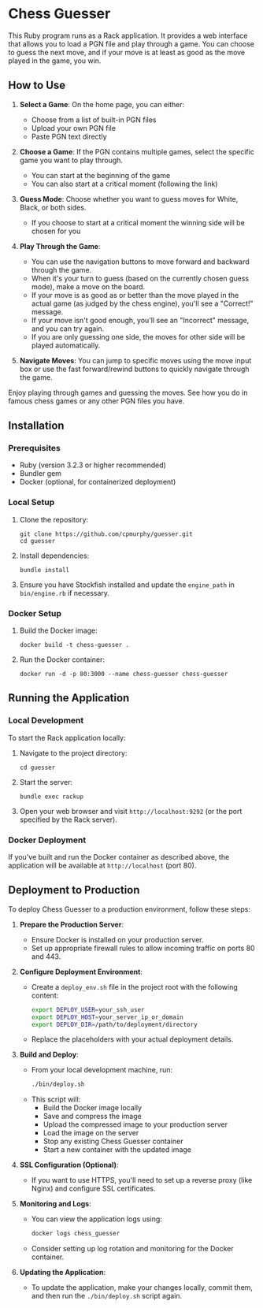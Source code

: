 # Chess Guesser

This Ruby program runs as a Rack application. It provides a web interface that allows you to load a PGN file and play through a game. You can choose to guess the next move, and if your move is at least as good as the move played in the game, you win.

## How to Use

1. **Select a Game**: On the home page, you can either:
   - Choose from a list of built-in PGN files
   - Upload your own PGN file
   - Paste PGN text directly

2. **Choose a Game**: If the PGN contains multiple games, select the specific game you want to play through.
   - You can start at the beginning of the game
   - You can also start at a critical moment (following the link)

3. **Guess Mode**: Choose whether you want to guess moves for White, Black, or both sides.
   - If you choose to start at a critical moment the winning side will be chosen for you

4. **Play Through the Game**:
   - You can use the navigation buttons to move forward and backward through the game.
   - When it's your turn to guess (based on the currently chosen guess mode), make a move on the board.
   - If your move is as good as or better than the move played in the actual game (as judged by the chess engine), you'll see a "Correct!" message.
   - If your move isn't good enough, you'll see an "Incorrect" message, and you can try again.
   - If you are only guessing one side, the moves for other side will be played automatically.

5. **Navigate Moves**: You can jump to specific moves using the move input box or use the fast forward/rewind buttons to quickly navigate through the game.

Enjoy playing through games and guessing the moves.  See how you do in famous chess games or any other PGN files you have.

## Installation

### Prerequisites

- Ruby (version 3.2.3 or higher recommended)
- Bundler gem
- Docker (optional, for containerized deployment)

### Local Setup

1. Clone the repository:
   ```
   git clone https://github.com/cpmurphy/guesser.git
   cd guesser
   ```

2. Install dependencies:
   ```
   bundle install
   ```

3. Ensure you have Stockfish installed and update the `engine_path` in `bin/engine.rb` if necessary.

### Docker Setup

1. Build the Docker image:
   ```
   docker build -t chess-guesser .
   ```

2. Run the Docker container:
   ```
   docker run -d -p 80:3000 --name chess-guesser chess-guesser
   ```

## Running the Application

### Local Development

To start the Rack application locally:

1. Navigate to the project directory:
   ```
   cd guesser
   ```

2. Start the server:
   ```
   bundle exec rackup
   ```

3. Open your web browser and visit `http://localhost:9292` (or the port specified by the Rack server).

### Docker Deployment

If you've built and run the Docker container as described above, the application will be available at `http://localhost` (port 80).

## Deployment to Production

To deploy Chess Guesser to a production environment, follow these steps:

1. **Prepare the Production Server**:
   - Ensure Docker is installed on your production server.
   - Set up appropriate firewall rules to allow incoming traffic on ports 80 and 443.

2. **Configure Deployment Environment**:
   - Create a `deploy_env.sh` file in the project root with the following content:
     ```bash
     export DEPLOY_USER=your_ssh_user
     export DEPLOY_HOST=your_server_ip_or_domain
     export DEPLOY_DIR=/path/to/deployment/directory
     ```
   - Replace the placeholders with your actual deployment details.

3. **Build and Deploy**:
   - From your local development machine, run:
     ```bash
     ./bin/deploy.sh
     ```
   - This script will:
     - Build the Docker image locally
     - Save and compress the image
     - Upload the compressed image to your production server
     - Load the image on the server
     - Stop any existing Chess Guesser container
     - Start a new container with the updated image

4. **SSL Configuration (Optional)**:
   - If you want to use HTTPS, you'll need to set up a reverse proxy (like Nginx) and configure SSL certificates.

5. **Monitoring and Logs**:
   - You can view the application logs using:
     ```bash
     docker logs chess_guesser
     ```
   - Consider setting up log rotation and monitoring for the Docker container.

6. **Updating the Application**:
   - To update the application, make your changes locally, commit them, and then run the `./bin/deploy.sh` script again.
